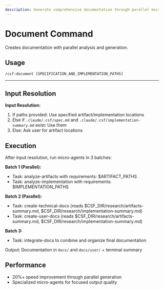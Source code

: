 ```yaml
---
description: Generate comprehensive documentation through parallel micro-agents
---
```


# Document Command

Creates documentation with parallel analysis and generation.

## Usage
```
/csf:document [SPECIFICATION_AND_IMPLEMENTATION_PATHS]
```

---

## Input Resolution

**Input Resolution:**

1. If paths provided: Use specified artifact/implementation locations
2. Else if `.claude/.csf/spec.md` and `.claude/.csf/implementation-summary.md` exist: Use them
3. Else: Ask user for artifact locations

## Execution

After input resolution, run micro-agents in 3 batches:

**Batch 1 (Parallel):**
- Task: analyze-artifacts with requirements: $ARTIFACT_PATHS
- Task: analyze-implementation with requirements: $IMPLEMENTATION_PATHS

**Batch 2 (Parallel):**
- Task: create-technical-docs (reads $CSF_DIR/research/artifacts-summary.md, $CSF_DIR/research/implementation-summary.md)
- Task: create-user-docs (reads $CSF_DIR/research/artifacts-summary.md, $CSF_DIR/research/implementation-summary.md)

**Batch 3:**
- Task: integrate-docs to combine and organize final documentation

Output: Documentation in `docs/` and `docs/user/` + terminal summary

## Performance
- 20%+ speed improvement through parallel generation
- Specialized micro-agents for focused output quality